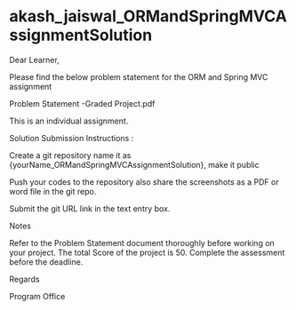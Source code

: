 # akash_jaiswal_ORMandSpringMVCAssignmentSolution
Dear Learner, 

Please find the below problem statement for the ORM and Spring MVC assignment

Problem Statement -Graded Project.pdf

This is an individual assignment. 

Solution Submission Instructions :

Create a git repository name it as {yourName_ORMandSpringMVCAssignmentSolution}, make it public

Push your codes to the repository also share the screenshots as a PDF or word file in the git repo. 

Submit the git URL link in the text entry box.

Notes

Refer to the Problem Statement document thoroughly before working on your project. 
The total Score of the project is 50.
Complete the assessment before the deadline.
 
Regards

Program Office
